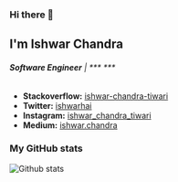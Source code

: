 ### Hi there 👋
## I'm Ishwar Chandra

###### ***Software Engineer*** | *** ***


<!--
**ishwarchandratiwari/ishwarchandratiwari** is a ✨ _special_ ✨ repository because its `README.md` (this file) appears on your GitHub profile.

Here are some ideas to get you started:

- 🔭 I’m currently working on ...
- 🌱 I’m currently learning ...
- 👯 I’m looking to collaborate on ...
- 🤔 I’m looking for help with ...
- 💬 Ask me about ...
- 📫 How to reach me: ...
- 😄 Pronouns: ...
- ⚡ Fun fact: ...
-->


* **Stackoverflow:** [ishwar-chandra-tiwari](https://stackoverflow.com/users/9042365/ishwar-chandra-tiwari?tab=profile)
* **Twitter:** [ishwarhai](https://twitter.com/ishwarhai)
* **Instagram:** [ishwar_chandra_tiwari](https://www.instagram.com/ishwar_chandra_tiwari/)
* **Medium:** [ishwar.chandra](https://medium.com/@ishwar.chandra)

### My GitHub stats

![Github stats](https://github-readme-stats.vercel.app/api?username=ishwarchandratiwari&show_icons=true)


